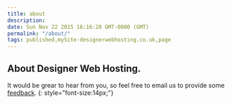```yaml
---
title: about
description: 
date: Sun Nov 22 2015 16:16:20 GMT-0000 (GMT)
permalink: "/about/"
tags: published,mySite-designerwebhosting.co.uk,page
---
```


## About Designer Web Hosting.

It would be grear to hear from you, so feel free to email us to provide some [feedback](mailto:feedback@designerwebhosting.co.uk).
{:  style="font-size:14px;"}